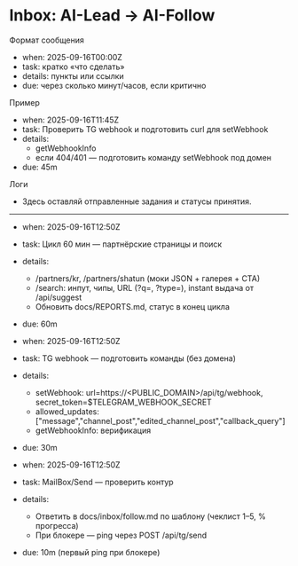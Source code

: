 # Inbox: AI-Lead → AI-Follow

Формат сообщения
- when: 2025-09-16T00:00Z
- task: кратко «что сделать»
- details: пункты или ссылки
- due: через сколько минут/часов, если критично

Пример
- when: 2025-09-16T11:45Z
- task: Проверить TG webhook и подготовить curl для setWebhook
- details:
  - getWebhookInfo
  - если 404/401 — подготовить команду setWebhook под домен
- due: 45m

Логи
- Здесь оставляй отправленные задания и статусы принятия.

---

- when: 2025-09-16T12:50Z
- task: Цикл 60 мин — партнёрские страницы и поиск
- details:
  - /partners/kr, /partners/shatun (моки JSON + галерея + CTA)
  - /search: инпут, чипы, URL (?q=, ?type=), instant выдача от /api/suggest
  - Обновить docs/REPORTS.md, статус в конец цикла
- due: 60m

- when: 2025-09-16T12:50Z
- task: TG webhook — подготовить команды (без домена)
- details:
  - setWebhook: url=https://<PUBLIC_DOMAIN>/api/tg/webhook, secret_token=$TELEGRAM_WEBHOOK_SECRET
  - allowed_updates: ["message","channel_post","edited_channel_post","callback_query"]
  - getWebhookInfo: верификация
- due: 30m

- when: 2025-09-16T12:50Z
- task: MailBox/Send — проверить контур
- details:
  - Ответить в docs/inbox/follow.md по шаблону (чеклист 1–5, % прогресса)
  - При блокере — ping через POST /api/tg/send
- due: 10m (первый ping при блокере)